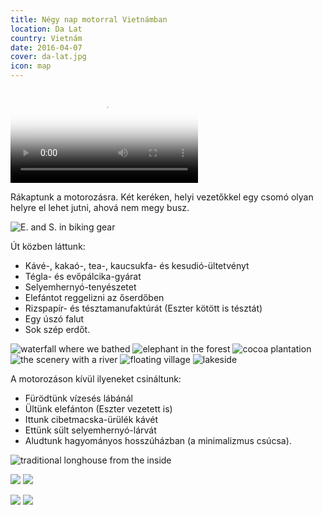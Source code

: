 ```yaml
---
title: Négy nap motorral Vietnámban
location: Da Lat
country: Vietnám
date: 2016-04-07
cover: da-lat.jpg
icon: map
---
```


<video src="/video/vn_mot.mp4" poster="/video/vn_mot.png" autoplay loop>
</video>

Rákaptunk a motorozásra. Két keréken, helyi vezetőkkel egy csomó olyan helyre el lehet jutni, ahová nem megy busz.

![E. and S. in biking gear](../../img/0407-1.jpg)

Út közben láttunk:
- Kávé-, kakaó-, tea-, kaucsukfa- és kesudió-ültetvényt
- Tégla- és evőpálcika-gyárat
- Selyemhernyó-tenyészetet
- Elefántot reggelizni az őserdőben
- Rizspapír- és tésztamanufaktúrát (Eszter kötött is tésztát)
- Egy úszó falut
- Sok szép erdőt.

![waterfall where we bathed](../../img/0407-3.jpg)
![elephant in the forest](../../img/0407-4.jpg)
![cocoa plantation](../../img/0407-5.jpg)
![the scenery with a river](../../img/0407-6.jpg)
![floating village](../../img/0407-7.jpg)
![lakeside](../../img/0407-8.jpg)

A motorozáson kívül ilyeneket csináltunk:
- Fürödtünk vízesés lábánál
- Ültünk elefánton (Eszter vezetett is)
- Ittunk cibetmacska-ürülék kávét
- Ettünk sült selyemhernyó-lárvát
- Aludtunk hagyományos hosszúházban (a minimalizmus csúcsa).

![traditional longhouse from the inside](../../img/0407-2.jpg)

![](../../img/000069.jpg)
![](../../img/000063.jpg)

![](../../img/000050.jpg)
![](../../img/000053.jpg)
